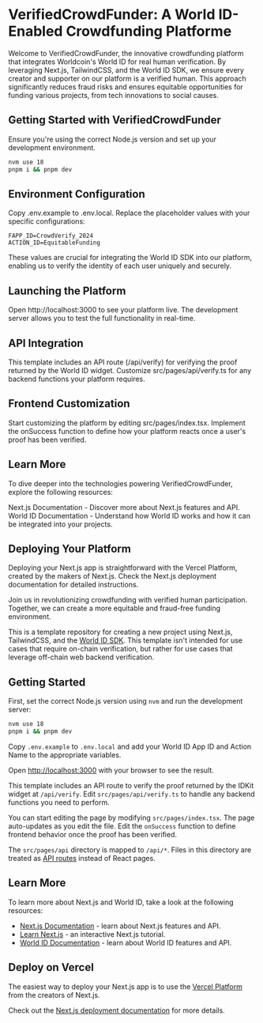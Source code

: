 # VerifiedCrowdFunder: A World ID-Enabled Crowdfunding Platforme

Welcome to VerifiedCrowdFunder, the innovative crowdfunding platform that integrates Worldcoin's World ID for real human verification. By leveraging Next.js, TailwindCSS, and the World ID SDK, we ensure every creator and supporter on our platform is a verified human. This approach significantly reduces fraud risks and ensures equitable opportunities for funding various projects, from tech innovations to social causes.

## Getting Started with VerifiedCrowdFunder

Ensure you're using the correct Node.js version and set up your development environment.

```bash
nvm use 18
pnpm i && pnpm dev
```

## Environment Configuration
Copy .env.example to .env.local.
Replace the placeholder values with your specific configurations:

```env
FAPP_ID=CrowdVerify_2024
ACTION_ID=EquitableFunding
```
These values are crucial for integrating the World ID SDK into our platform, enabling us to verify the identity of each user uniquely and securely.

## Launching the Platform
Open http://localhost:3000 to see your platform live. The development server allows you to test the full functionality in real-time.

## API Integration
This template includes an API route (/api/verify) for verifying the proof returned by the World ID widget. Customize src/pages/api/verify.ts for any backend functions your platform requires.

## Frontend Customization
Start customizing the platform by editing src/pages/index.tsx. Implement the onSuccess function to define how your platform reacts once a user's proof has been verified.

## Learn More
To dive deeper into the technologies powering VerifiedCrowdFunder, explore the following resources:

Next.js Documentation - Discover more about Next.js features and API.
World ID Documentation - Understand how World ID works and how it can be integrated into your projects.

## Deploying Your Platform
Deploying your Next.js app is straightforward with the Vercel Platform, created by the makers of Next.js. Check the Next.js deployment documentation for detailed instructions.

Join us in revolutionizing crowdfunding with verified human participation. Together, we can create a more equitable and fraud-free funding environment.






This is a template repository for creating a new project using Next.js, TailwindCSS, and the [World ID SDK](https://id.worldcoin.org). This template isn't intended for use cases that require on-chain verification, but rather for use cases that leverage off-chain web backend verification.

## Getting Started

First, set the correct Node.js version using `nvm` and run the development server:

```bash
nvm use 18
pnpm i && pnpm dev
```

Copy `.env.example` to `.env.local` and add your World ID App ID and Action Name to the appropriate variables.

Open [http://localhost:3000](http://localhost:3000) with your browser to see the result.

This template includes an API route to verify the proof returned by the IDKit widget at `/api/verify`. Edit `src/pages/api/verify.ts` to handle any backend functions you need to perform.

You can start editing the page by modifying `src/pages/index.tsx`. The page auto-updates as you edit the file. Edit the `onSuccess` function to define frontend behavior once the proof has been verified.

The `src/pages/api` directory is mapped to `/api/*`. Files in this directory are treated as [API routes](https://nextjs.org/docs/api-routes/introduction) instead of React pages.

## Learn More

To learn more about Next.js and World ID, take a look at the following resources:

-   [Next.js Documentation](https://nextjs.org/docs) - learn about Next.js features and API.
-   [Learn Next.js](https://nextjs.org/learn) - an interactive Next.js tutorial.
-   [World ID Documentation](https://docs.worldcoin.org/) - learn about World ID features and API.

## Deploy on Vercel

The easiest way to deploy your Next.js app is to use the [Vercel Platform](https://vercel.com/new?utm_medium=default-template&filter=next.js&utm_source=create-next-app&utm_campaign=create-next-app-readme) from the creators of Next.js.

Check out the [Next.js deployment documentation](https://nextjs.org/docs/deployment) for more details.
